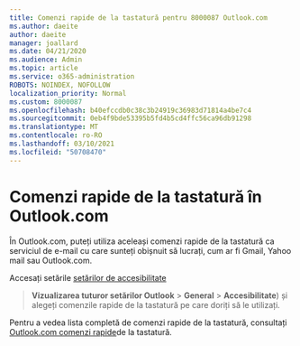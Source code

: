```yaml
---
title: Comenzi rapide de la tastatură pentru 8000087 Outlook.com
ms.author: daeite
author: daeite
manager: joallard
ms.date: 04/21/2020
ms.audience: Admin
ms.topic: article
ms.service: o365-administration
ROBOTS: NOINDEX, NOFOLLOW
localization_priority: Normal
ms.custom: 8000087
ms.openlocfilehash: b40efccdb0c38c3b24919c36983d71814a4be7c4
ms.sourcegitcommit: 0eb4f9bde53395b5fd4b5cd4ffc56ca96db91298
ms.translationtype: MT
ms.contentlocale: ro-RO
ms.lasthandoff: 03/10/2021
ms.locfileid: "50708470"
---
```

# <a name="keyboard-shortcuts-in-outlookcom"></a>Comenzi rapide de la tastatură în Outlook.com

În Outlook.com, puteți utiliza aceleași comenzi rapide de la tastatură ca serviciul de e-mail cu care sunteți obișnuit să lucrați, cum ar fi Gmail, Yahoo mail sau Outlook.com.

Accesați setările [setărilor de accesibilitate](https://go.microsoft.com/fwlink/?linkid=2080840)  
 > **Vizualizarea tuturor setărilor Outlook**  >  **General**  >  **Accesibilitate**) și alegeți comenzile rapide de la tastatură pe care doriți să le utilizați.

Pentru a vedea lista completă de comenzi rapide de la tastatură, consultați [Outlook.com comenzi rapide](https://support.microsoft.com/topic/keyboard-shortcuts-for-outlook-3cdeb221-7ae5-4c1d-8c1d-9e63216c1efd)de la tastatură.